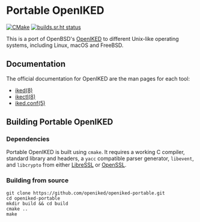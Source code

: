 # Portable OpenIKED

[![CMake](https://github.com/openiked/openiked-portable/workflows/CMake/badge.svg)](https://github.com/openiked/openiked-portable/actions?query=workflow%3ACMake)
[![builds.sr.ht status](https://builds.sr.ht/~mbuhl/openiked-portable.svg)](https://builds.sr.ht/~mbuhl/openiked-portable?)

This is a port of OpenBSD's [OpenIKED](https://openiked.org) to different
Unix-like operating systems, including Linux, macOS and FreeBSD.

## Documentation

The official documentation for OpenIKED are the man pages for each tool:

* [iked(8)](https://man.openbsd.org/iked.8)
* [ikectl(8)](https://man.openbsd.org/ikectl.8)
* [iked.conf(5)](https://man.openbsd.org/iked.conf.5)

## Building Portable OpenIKED

### Dependencies

Portable OpenIKED is built using ``cmake``.
It requires a working C compiler, standard library and headers,  a 
``yacc`` compatible parser generator, ``libevent``, and ``libcrypto`` from either
[LibreSSL](https://www.libressl.org/) or [OpenSSL](https://www.openssl.org).

### Building from source

```
git clone https://github.com/openiked/openiked-portable.git
cd openiked-portable
mkdir build && cd build
cmake ..
make
```
